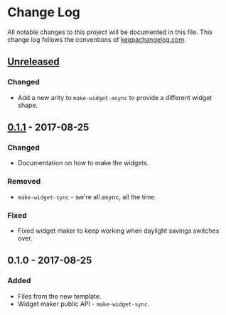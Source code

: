 # Change Log
All notable changes to this project will be documented in this file. This change log follows the conventions of [keepachangelog.com](http://keepachangelog.com/).

## [Unreleased]
### Changed
- Add a new arity to `make-widget-async` to provide a different widget shape.

## [0.1.1] - 2017-08-25
### Changed
- Documentation on how to make the widgets.

### Removed
- `make-widget-sync` - we're all async, all the time.

### Fixed
- Fixed widget maker to keep working when daylight savings switches over.

## 0.1.0 - 2017-08-25
### Added
- Files from the new template.
- Widget maker public API - `make-widget-sync`.

[Unreleased]: https://github.com/your-name/my-spec/compare/0.1.1...HEAD
[0.1.1]: https://github.com/your-name/my-spec/compare/0.1.0...0.1.1
